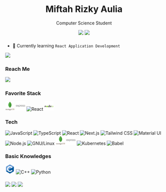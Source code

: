 <h1 align=center>Miftah Rizky Aulia </h1>
<p align=center>Computer Science Student</p>
<p align="center">
  <a href="https://github.com/ifrzky"><img src="https://img.shields.io/github/followers/ifrzky?label=followers&style=social"/></a>
  <a href="https://www.instagram.com/ifrizky_/"><img src="https://img.shields.io/badge/Instagram-Followers-blue?style=social&logo=instagram"/></a>
</p>

###
- 🚀 Currently learning `React Application Development`
<img src="https://user-images.githubusercontent.com/73097560/115834477-dbab4500-a447-11eb-908a-139a6edaec5c.gif">

### Reach Me
<a href="https://instagram.com/ifrizky_"><img height="28" src="https://upload.wikimedia.org/wikipedia/commons/e/e7/Instagram_logo_2016.svg"></a>&nbsp;

### Favorite Stack
<span>
  <img src="https://raw.githubusercontent.com/devicons/devicon/master/icons/mongodb/mongodb-original-wordmark.svg" height="30" title="MongoDB" />
  <img src="https://raw.githubusercontent.com/devicons/devicon/master/icons/express/express-original-wordmark.svg" height="30" title="Express" />
  <img src="https://www.vectorlogo.zone/logos/reactjs/reactjs-icon.svg" height="30" title="React" />
  <img src="https://raw.githubusercontent.com/devicons/devicon/master/icons/nodejs/nodejs-original-wordmark.svg" height="30" title="Node.js" />
</span>
  
### Tech
<span>
  <img src="https://upload.wikimedia.org/wikipedia/commons/9/99/Unofficial_JavaScript_logo_2.svg" height="30" title="JavaScript" />
  <img src="https://upload.wikimedia.org/wikipedia/commons/4/4c/Typescript_logo_2020.svg" height="30" title="TypeScript" />
  <img src="https://www.vectorlogo.zone/logos/reactjs/reactjs-icon.svg" height="30" title="React" />
  <img src="https://nextjs.org/static/favicon/favicon-32x32.png" height="30" title="Next.js" />
  <img src="https://upload.wikimedia.org/wikipedia/commons/d/d5/Tailwind_CSS_Logo.svg" height="30" title="Tailwind CSS" />
  <img src="https://cdn.worldvectorlogo.com/logos/material-ui-1.svg" height="30" title="Material UI" />
  <img src="https://www.vectorlogo.zone/logos/nodejs/nodejs-icon.svg" height="30" title="Node.js" />
  <img src="https://cdn.freebiesupply.com/logos/large/2x/linux-tux-1-logo-png-transparent.png" height="30" title="GNU/Linux" />
  <img src="https://raw.githubusercontent.com/devicons/devicon/master/icons/mongodb/mongodb-original-wordmark.svg" height="30" title="MongoDB" />
  <img src="https://raw.githubusercontent.com/devicons/devicon/master/icons/express/express-original-wordmark.svg" height="30" title="Express" />
<!--   <img src="https://upload.wikimedia.org/wikipedia/commons/1/19/Unity_Technologies_logo.svg" height="30" title="Unity" style="background-color:white"> -->
  <img src="https://www.vectorlogo.zone/logos/kubernetes/kubernetes-icon.svg" height="30" title="Kubernetes" />
  <img src="https://www.vectorlogo.zone/logos/babeljs/babeljs-icon.svg" height="30" title="Babel" />
</span>

### Basic Knowledges
<span>
  <img src="https://raw.githubusercontent.com/devicons/devicon/master/icons/c/c-original.svg" height="30" title="C" />
  <img src="https://upload.wikimedia.org/wikipedia/commons/1/18/ISO_C%2B%2B_Logo.svg" height="30" title="C++" />
  <img src="https://www.vectorlogo.zone/logos/python/python-icon.svg" height="30" title="Python" />&nbsp; 
</span>

###
<img src="https://github-readme-stats-git-masterrstaa-rickstaa.vercel.app/api?username=ifrzky&show_icons=true&include_all_commits=true&count_private=true&theme=dracula" />
<!-- <img src="https://github-readme-stats-git-masterrstaa-rickstaa.vercel.app/api/top-langs/?username=ifrzky&langs_count=10&theme=dracula&layout=compact&hide=css,scss,less,html,hack,asp.net"/> -->
<img src="https://github-readme-stats-git-masterrstaa-rickstaa.vercel.app/api/top-langs/?username=ifrzky&langs_count=10&theme=dracula&layout=compact&hide=asp.net"/>

<img src="https://user-images.githubusercontent.com/73097560/115834477-dbab4500-a447-11eb-908a-139a6edaec5c.gif">
